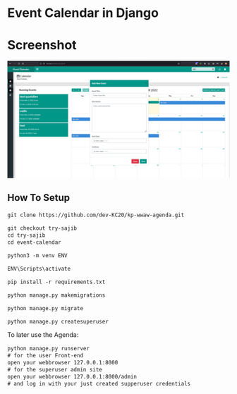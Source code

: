 # Event Calendar in Django


# Screenshot

![](static/images/screenshot-0.png)



## How To Setup
```
git clone https://github.com/dev-KC20/kp-wwaw-agenda.git
```
```
git checkout try-sajib
cd try-sajib
cd event-calendar   
```
```
python3 -m venv ENV
```
```
ENV\Scripts\activate
```
```
pip install -r requirements.txt
```
```
python manage.py makemigrations
```
```
python manage.py migrate
```
```
python manage.py createsuperuser
```

To later use the Agenda:
```
python manage.py runserver
# for the user Front-end
open your webbrowser 127.0.0.1:8000 
# for the superuser admin site
open your webbrowser 127.0.0.1:8000/admin 
# and log in with your just created supperuser credentials
```
